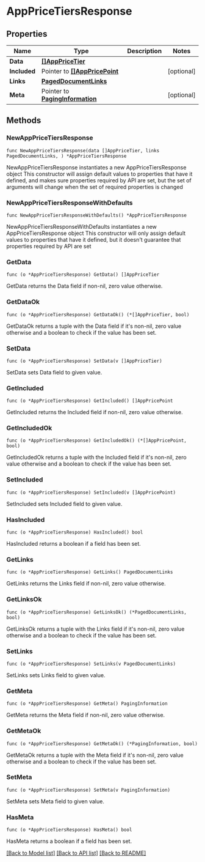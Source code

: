 # AppPriceTiersResponse

## Properties

Name | Type | Description | Notes
------------ | ------------- | ------------- | -------------
**Data** | [**[]AppPriceTier**](AppPriceTier.md) |  | 
**Included** | Pointer to [**[]AppPricePoint**](AppPricePoint.md) |  | [optional] 
**Links** | [**PagedDocumentLinks**](PagedDocumentLinks.md) |  | 
**Meta** | Pointer to [**PagingInformation**](PagingInformation.md) |  | [optional] 

## Methods

### NewAppPriceTiersResponse

`func NewAppPriceTiersResponse(data []AppPriceTier, links PagedDocumentLinks, ) *AppPriceTiersResponse`

NewAppPriceTiersResponse instantiates a new AppPriceTiersResponse object
This constructor will assign default values to properties that have it defined,
and makes sure properties required by API are set, but the set of arguments
will change when the set of required properties is changed

### NewAppPriceTiersResponseWithDefaults

`func NewAppPriceTiersResponseWithDefaults() *AppPriceTiersResponse`

NewAppPriceTiersResponseWithDefaults instantiates a new AppPriceTiersResponse object
This constructor will only assign default values to properties that have it defined,
but it doesn't guarantee that properties required by API are set

### GetData

`func (o *AppPriceTiersResponse) GetData() []AppPriceTier`

GetData returns the Data field if non-nil, zero value otherwise.

### GetDataOk

`func (o *AppPriceTiersResponse) GetDataOk() (*[]AppPriceTier, bool)`

GetDataOk returns a tuple with the Data field if it's non-nil, zero value otherwise
and a boolean to check if the value has been set.

### SetData

`func (o *AppPriceTiersResponse) SetData(v []AppPriceTier)`

SetData sets Data field to given value.


### GetIncluded

`func (o *AppPriceTiersResponse) GetIncluded() []AppPricePoint`

GetIncluded returns the Included field if non-nil, zero value otherwise.

### GetIncludedOk

`func (o *AppPriceTiersResponse) GetIncludedOk() (*[]AppPricePoint, bool)`

GetIncludedOk returns a tuple with the Included field if it's non-nil, zero value otherwise
and a boolean to check if the value has been set.

### SetIncluded

`func (o *AppPriceTiersResponse) SetIncluded(v []AppPricePoint)`

SetIncluded sets Included field to given value.

### HasIncluded

`func (o *AppPriceTiersResponse) HasIncluded() bool`

HasIncluded returns a boolean if a field has been set.

### GetLinks

`func (o *AppPriceTiersResponse) GetLinks() PagedDocumentLinks`

GetLinks returns the Links field if non-nil, zero value otherwise.

### GetLinksOk

`func (o *AppPriceTiersResponse) GetLinksOk() (*PagedDocumentLinks, bool)`

GetLinksOk returns a tuple with the Links field if it's non-nil, zero value otherwise
and a boolean to check if the value has been set.

### SetLinks

`func (o *AppPriceTiersResponse) SetLinks(v PagedDocumentLinks)`

SetLinks sets Links field to given value.


### GetMeta

`func (o *AppPriceTiersResponse) GetMeta() PagingInformation`

GetMeta returns the Meta field if non-nil, zero value otherwise.

### GetMetaOk

`func (o *AppPriceTiersResponse) GetMetaOk() (*PagingInformation, bool)`

GetMetaOk returns a tuple with the Meta field if it's non-nil, zero value otherwise
and a boolean to check if the value has been set.

### SetMeta

`func (o *AppPriceTiersResponse) SetMeta(v PagingInformation)`

SetMeta sets Meta field to given value.

### HasMeta

`func (o *AppPriceTiersResponse) HasMeta() bool`

HasMeta returns a boolean if a field has been set.


[[Back to Model list]](../README.md#documentation-for-models) [[Back to API list]](../README.md#documentation-for-api-endpoints) [[Back to README]](../README.md)


